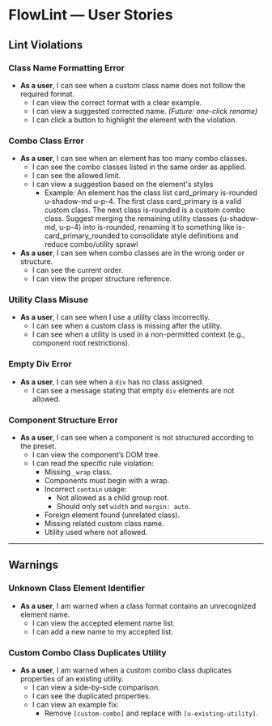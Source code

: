 # FlowLint — User Stories

## Lint Violations

### Class Name Formatting Error

- **As a user**, I can see when a custom class name does not follow the required format.
  - I can view the correct format with a clear example.
  - I can view a suggested corrected name. _(Future: one-click rename)_
  - I can click a button to highlight the element with the violation.

### Combo Class Error

- **As a user**, I can see when an element has too many combo classes.
  - I can see the combo classes listed in the same order as applied.
  - I can see the allowed limit.
  - I can view a suggestion based on the element's styles
    - Example: An element has the class list card_primary is-rounded u-shadow-md u-p-4. The first class card_primary is a valid custom class. The next class is-rounded is a custom combo class. Suggest merging the remaining utility classes (u-shadow-md, u-p-4) into is-rounded, renaming it to something like is-card_primary_rounded to consolidate style definitions and reduce combo/utility sprawl
- **As a user**, I can see when combo classes are in the wrong order or structure.
  - I can see the current order.
  - I can view the proper structure reference.

### Utility Class Misuse

- **As a user**, I can see when I use a utility class incorrectly.
  - I can see when a custom class is missing after the utility.
  - I can see when a utility is used in a non-permitted context (e.g., component root restrictions).

### Empty Div Error

- **As a user**, I can see when a `div` has no class assigned.
  - I can see a message stating that empty `div` elements are not allowed.

### Component Structure Error

- **As a user**, I can see when a component is not structured according to the preset.
  - I can view the component’s DOM tree.
  - I can read the specific rule violation:
    - Missing `_wrap` class.
    - Components must begin with a wrap.
    - Incorrect `contain` usage:
      - Not allowed as a child group root.
      - Should only set `width` and `margin: auto`.
    - Foreign element found (unrelated class).
    - Missing related custom class name.
    - Utility used where not allowed.

---

## Warnings

### Unknown Class Element Identifier

- **As a user**, I am warned when a class format contains an unrecognized element name.
  - I can view the accepted element name list.
  - I can add a new name to my accepted list.

### Custom Combo Class Duplicates Utility

- **As a user**, I am warned when a custom combo class duplicates properties of an existing utility.
  - I can view a side-by-side comparison.
  - I can see the duplicated properties.
  - I can view an example fix:
    - Remove `[custom-combo]` and replace with `[u-existing-utility]`.
